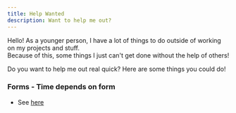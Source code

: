 ```yaml
---
title: Help Wanted
description: Want to help me out?
---
```


Hello! As a younger person, I have a lot of things to do outside of working on my projects and stuff.  
Because of this, some things I just can't get done without the help of others!

Do you want to help me out real quick? Here are some things you could do!

### Forms - Time depends on form
- See [here](./forms.md)

